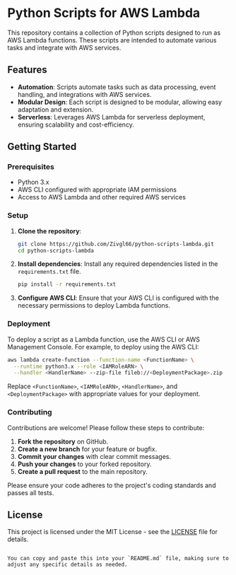# Python Scripts for AWS Lambda

This repository contains a collection of Python scripts designed to run as AWS Lambda functions. These scripts are intended to automate various tasks and integrate with AWS services.

## Features

- **Automation**: Scripts automate tasks such as data processing, event handling, and integrations with AWS services.
- **Modular Design**: Each script is designed to be modular, allowing easy adaptation and extension.
- **Serverless**: Leverages AWS Lambda for serverless deployment, ensuring scalability and cost-efficiency.

## Getting Started

### Prerequisites

- Python 3.x
- AWS CLI configured with appropriate IAM permissions
- Access to AWS Lambda and other required AWS services

### Setup

1. **Clone the repository**:
   ```bash
   git clone https://github.com/Zivgl66/python-scripts-lambda.git
   cd python-scripts-lambda
   ```

2. **Install dependencies**:
   Install any required dependencies listed in the `requirements.txt` file.
   ```bash
   pip install -r requirements.txt
   ```

3. **Configure AWS CLI**:
   Ensure that your AWS CLI is configured with the necessary permissions to deploy Lambda functions.

### Deployment

To deploy a script as a Lambda function, use the AWS CLI or AWS Management Console. For example, to deploy using the AWS CLI:

```bash
aws lambda create-function --function-name <FunctionName> \
  --runtime python3.x --role <IAMRoleARN> \
  --handler <HandlerName> --zip-file fileb://<DeploymentPackage>.zip
```

Replace `<FunctionName>`, `<IAMRoleARN>`, `<HandlerName>`, and `<DeploymentPackage>` with appropriate values for your deployment.

### Contributing

Contributions are welcome! Please follow these steps to contribute:

1. **Fork the repository** on GitHub.
2. **Create a new branch** for your feature or bugfix.
3. **Commit your changes** with clear commit messages.
4. **Push your changes** to your forked repository.
5. **Create a pull request** to the main repository.

Please ensure your code adheres to the project's coding standards and passes all tests.

## License

This project is licensed under the MIT License - see the [LICENSE](LICENSE) file for details.
```

You can copy and paste this into your `README.md` file, making sure to adjust any specific details as needed.
